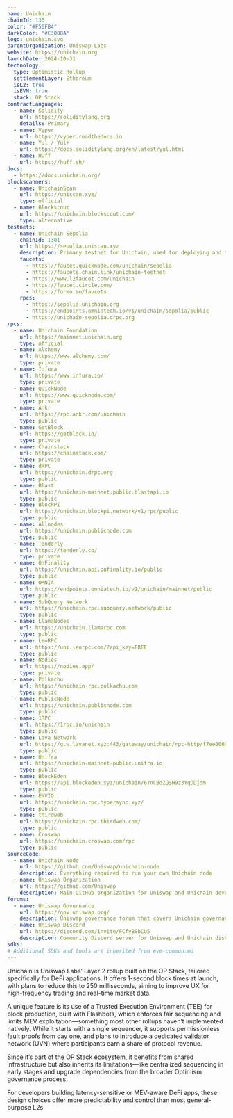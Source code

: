 ```yaml
---
name: Unichain
chainId: 130
color: "#F50FB4"
darkColor: "#C3008A"
logo: unichain.svg
parentOrganization: Uniswap Labs
website: https://unichain.org
launchDate: 2024-10-31
technology:
  type: Optimistic Rollup
  settlementLayer: Ethereum
  isL2: true
  isEVM: true
  stack: OP Stack
contractLanguages:
  - name: Solidity
    url: https://soliditylang.org
    details: Primary
  - name: Vyper
    url: https://vyper.readthedocs.io
  - name: Yul / Yul+
    url: https://docs.soliditylang.org/en/latest/yul.html
  - name: Huff
    url: https://huff.sh/
docs:
  - https://docs.unichain.org/
blockscanners:
  - name: UnichainScan
    url: https://uniscan.xyz/
    type: official
  - name: Blockscout
    url: https://unichain.blockscout.com/
    type: alternative
testnets:
  - name: Unichain Sepolia
    chainId: 1301
    url: https://sepolia.uniscan.xyz
    description: Primary testnet for Unichain, used for deploying and testing applications on the Unichain Layer 2 network.
    faucets:
      - https://faucet.quicknode.com/unichain/sepolia
      - https://faucets.chain.link/unichain-testnet
      - https://www.l2faucet.com/unichain
      - https://faucet.circle.com/
      - https://formo.so/faucets
    rpcs:
      - https://sepolia.unichain.org
      - https://endpoints.omniatech.io/v1/unichain/sepolia/public
      - https://unichain-sepolia.drpc.org
rpcs:
  - name: Unichain Foundation
    url: https://mainnet.unichain.org
    type: official
  - name: Alchemy
    url: https://www.alchemy.com/
    type: private
  - name: Infura
    url: https://www.infura.io/
    type: private
  - name: QuickNode
    url: https://www.quicknode.com/
    type: private
  - name: Ankr
    url: https://rpc.ankr.com/unichain
    type: public
  - name: GetBlock
    url: https://getblock.io/
    type: private
  - name: Chainstack
    url: https://chainstack.com/
    type: private
  - name: dRPC
    url: https://unichain.drpc.org
    type: public
  - name: Blast
    url: https://unichain-mainnet.public.blastapi.io
    type: public
  - name: BlockPI
    url: https://unichain.blockpi.network/v1/rpc/public
    type: public
  - name: Allnodes
    url: https://unichain.publicnode.com
    type: public
  - name: Tenderly
    url: https://tenderly.co/
    type: private
  - name: OnFinality
    url: https://unichain.api.onfinality.io/public
    type: public
  - name: OMNIA
    url: https://endpoints.omniatech.io/v1/unichain/mainnet/public
    type: public
  - name: SubQuery Network
    url: https://unichain.rpc.subquery.network/public
    type: public
  - name: LlamaNodes
    url: https://unichain.llamarpc.com
    type: public
  - name: LeoRPC
    url: https://uni.leorpc.com/?api_key=FREE
    type: public
  - name: Nodies
    url: https://nodies.app/
    type: private
  - name: Polkachu
    url: https://unichain-rpc.polkachu.com
    type: public
  - name: PublicNode
    url: https://unichain.publicnode.com
    type: public
  - name: 1RPC
    url: https://1rpc.io/unichain
    type: public
  - name: Lava Network
    url: https://g.w.lavanet.xyz:443/gateway/unichain/rpc-http/f7ee0000000000000000000000000000
    type: public
  - name: Unifra
    url: https://unichain-mainnet-public.unifra.io
    type: public
  - name: BlockEden
    url: https://api.blockeden.xyz/unichain/67nCBdZQSH9z3YqDDjdm
    type: public
  - name: ENVIO
    url: https://unichain.rpc.hypersync.xyz/
    type: public
  - name: thirdweb
    url: https://unichain.rpc.thirdweb.com/
    type: public
  - name: Croswap
    url: https://unichain.croswap.com/rpc
    type: public
sourceCode:
  - name: Unichain Node
    url: https://github.com/Uniswap/unichain-node
    description: Everything required to run your own Unichain node
  - name: Uniswap Organization
    url: https://github.com/Uniswap
    description: Main GitHub organization for Uniswap and Unichain development
forums:
  - name: Uniswap Governance
    url: https://gov.uniswap.org/
    description: Uniswap governance forum that covers Unichain governance discussions
  - name: Uniswap Discord
    url: https://discord.com/invite/FCfyBSbCU5
    description: Community Discord server for Uniswap and Unichain discussions
sdks:
# Additional SDKs and tools are inherited from evm-common.md
---
```


Unichain is Uniswap Labs’ Layer 2 rollup built on the OP Stack, tailored specifically for DeFi applications. It offers 1-second block times at launch, with plans to reduce this to 250 milliseconds, aiming to improve UX for high-frequency trading and real-time market data.

A unique feature is its use of a Trusted Execution Environment (TEE) for block production, built with Flashbots, which enforces fair sequencing and limits MEV exploitation—something most other rollups haven’t implemented natively. While it starts with a single sequencer, it supports permissionless fault proofs from day one, and plans to introduce a dedicated validator network (UVN) where participants earn a share of protocol revenue.

Since it’s part of the OP Stack ecosystem, it benefits from shared infrastructure but also inherits its limitations—like centralized sequencing in early stages and upgrade dependencies from the broader Optimism governance process.

For developers building latency-sensitive or MEV-aware DeFi apps, these design choices offer more predictability and control than most general-purpose L2s.